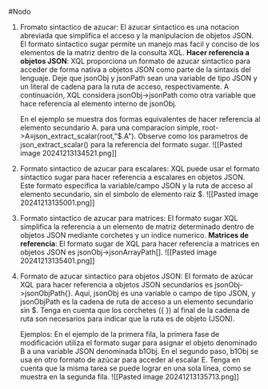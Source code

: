 #Nodo

1. Fromato sintactico de azucar: El azucar sintactico es una notacion abreviada que simplifica el acceso y la manipulacion de objetos JSON. El formato sintactico sugar permite un manejo mas facil y conciso de los elementos de la matriz dentro de la consulta XQL.
   **Hacer referencia a objetos JSON**: XQL proporciona un formato de azucar sintactico para acceder de forma nativa a objetos JSON como parte de la sintaxis del lenguaje. Deje que jsonObj y jsonPath sean una variable de tipo JSON y un literal de cadena para la ruta de acceso, respectivamente. A continuación, XQL considera jsonObj->jsonPath como otra variable que hace referencia al elemento interno de jsonObj.
   
   En el ejemplo se muestra dos formas equivalentes de hacer referencia al elemento secundario A. para una comparacion simple, root->A≡json_extract_scalar(root,"$.A"). Observe como los parametros de json_extract_scalar() para la referencia del formato sugar. 
   ![[Pasted image 20241213134521.png]]
   
2. Formato sintactico de azucar para escalares: XQL puede usar el formato sintactico sugar para hacer referencia a escalares en objetos JSON. Este formato especifica la variable/campo JSON y la ruta de acceso al elemento secundario, sin el simbolo de elemento raiz $.
   ![[Pasted image 20241213135001.png]]

3. Formato sintactico de azucar para matrices: El formato sugar XQL simplifica la referencia a un elemento de matriz determinado dentro de objetos JSON mediante corchetes y un indice numerico.
   **Matrices de referencia**: El formato sugar de XQL para hacer referencia a matrices en objetos JSON es jsonObj->jsonArrayPath[].
   ![[Pasted image 20241213135401.png]]

4. Formato de azucar sintactico para objetos JSON: El formato de azúcar XQL para hacer referencia a objetos JSON secundarios es jsonObj->jsonObjPath{}. Aquí, jsonObj es una variable o campo de tipo JSON, y jsonObjPath es la cadena de ruta de acceso a un elemento secundario sin $. Tenga en cuenta que los corchetes ({ }) al final de la cadena de ruta son necesarios para indicar que la ruta es de objeto (JSON).

	Ejemplos: En el ejemplo de la primera fila, la primera fase de modificación utiliza el formato sugar para asignar el objeto denominado B a una variable JSON denominada b1Obj. En el segundo paso, b1Obj se usa en otro formato de azúcar para acceder al escalar E. Tenga en cuenta que la misma tarea se puede lograr en una sola línea, como se muestra en la segunda fila.
	![[Pasted image 20241213135713.png]]
	
	